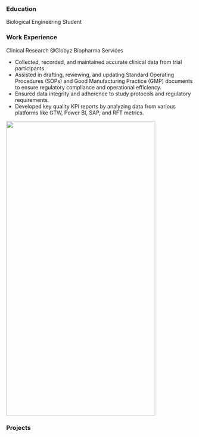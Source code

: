 
### <br> <br> <br> <br> Education
Biological Engineering Student

### Work Experience 
Clinical Research @Globyz Biopharma Services
- Collected, recorded, and maintained accurate clinical data from trial participants. 
- Assisted in drafting, reviewing, and updating Standard Operating Procedures (SOPs) and Good Manufacturing Practice (GMP) 
documents to ensure regulatory compliance and operational efficiency.
- Ensured data integrity and adherence to study protocols and regulatory requirements. 
- Developed key quality KPI reports by analyzing data from various platforms like GTW, Power BI, SAP, and RFT metrics.

<img src="https://www.pharmasalmanac.com/hs-fs/hubfs/Road%20To%20Ireland/Sponsors/Globyz_Header@2x.jpg?width=1974&name=Globyz_Header@2x.jpg" width="400" height="790">

### Projects
